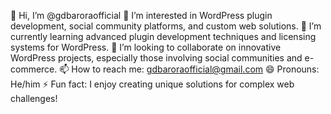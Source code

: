 👋 Hi, I’m @gdbaroraofficial
👀 I’m interested in WordPress plugin development, social community platforms, and custom web solutions.
🌱 I’m currently learning advanced plugin development techniques and licensing systems for WordPress.
💞️ I’m looking to collaborate on innovative WordPress projects, especially those involving social communities and e-commerce.
📫 How to reach me: gdbaroraofficial@gmail.com
😄 Pronouns: He/him
⚡ Fun fact: I enjoy creating unique solutions for complex web challenges!

<!---
gdbaroraofficial/gdbaroraofficial is a ✨ special ✨ repository because its `README.md` (this file) appears on your GitHub profile.
You can click the Preview link to take a look at your changes.
--->

